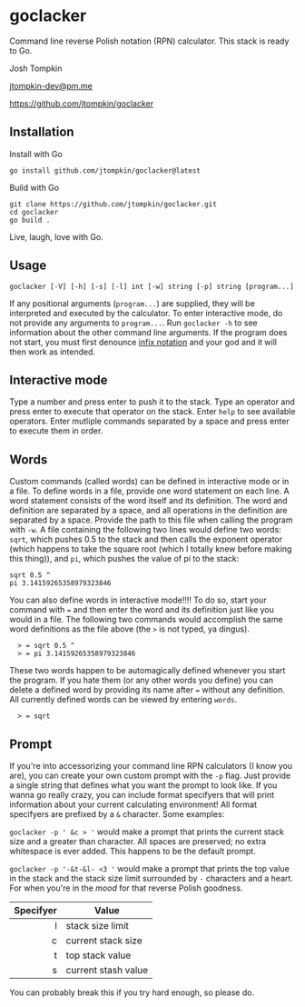 # goclacker
Command line reverse Polish notation (RPN) calculator. This stack is ready to Go.

Josh Tompkin

jtompkin-dev@pm.me

https://github.com/jtompkin/goclacker

## Installation

Install with Go

```
go install github.com/jtompkin/goclacker@latest
```

Build with Go

```
git clone https://github.com/jtompkin/goclacker.git
cd goclacker
go build .
```

Live, laugh, love with Go.

## Usage

```
goclacker [-V] [-h] [-s] [-l] int [-w] string [-p] string [program...]
```

If any positional arguments (`program...`) are supplied, they will be interpreted and executed by the calculator. To enter interactive mode, do not provide any arguments to `program...`. Run `goclacker -h` to see information about the other command line arguments. If the program does not start, you must first denounce [infix notation](https://en.wikipedia.org/wiki/Satan) and your god and it will then work as intended.

## Interactive mode

Type a number and press enter to push it to the stack. Type an operator and press enter to execute that operator on the stack. Enter `help` to see available operators. Enter mutliple commands separated by a space and press enter to execute them in order. 

## Words

Custom commands (called words) can be defined in interactive mode or in a file. To define words in a file, provide one word statement on each line. A word statement consists of the word itself and its definition. The word and definition are separated by a space, and all operations in the definition are separated by a space. Provide the path to this file when calling the program with `-w`. A file containing the following two lines would define two words: `sqrt`, which pushes 0.5 to the stack and then calls the exponent operator (which happens to take the square root (which I totally knew before making this thing)), and `pi`, which pushes the value of pi to the stack:

```
sqrt 0.5 ^
pi 3.14159265358979323846
```

You can also define words in interactive mode!!!! To do so, start your command with `=` and then enter the word and its definition just like you would in a file. The following two commands would accomplish the same word definitions as the file above (the `>` is not typed, ya dingus).

```
  > = sqrt 0.5 ^
  > = pi 3.14159265358979323846
```

These two words happen to be automagically defined whenever you start the program. If you hate them (or any other words you define) you can delete a defined word by providing its name after `=` without any definition. All currently defined words can be viewed by entering `words`.

```
  > = sqrt
```

## Prompt

If you're into accessorizing your command line RPN calculators (I know you are), you can create your own custom prompt with the `-p` flag. Just provide a single string that defines what you want the prompt to look like. If you wanna go really crazy, you can include format specifyers that will print information about your current calculating environment! All format specifyers are prefixed by a `&` character. Some examples:

`goclacker -p ' &c > '` would make a prompt that prints the current stack size and a greater than character. All spaces are preserved; no extra whitespace is ever added. This happens to be the default prompt.

`goclacker -p '-&t-&l- <3 '` would make a prompt that prints the top value in the stack and the stack size limit surrounded by `-` characters and a heart. For when you're in the *mood* for that reverse Polish goodness.

| Specifyer |        Value        |
|----------:|---------------------|
|          l| stack size limit    |
|          c| current stack size  |
|          t| top stack value     |
|          s| current stash value |

You can probably break this if you try hard enough, so please do.
